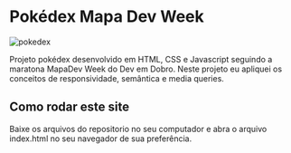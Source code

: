 # Pokédex Mapa Dev Week

![pokedex](https://user-images.githubusercontent.com/32987989/159138075-ba60e8a0-4384-4089-8e1b-4e6abed25b9d.jpg)


Projeto pokédex desenvolvido em HTML, CSS e Javascript seguindo a maratona MapaDev Week do Dev em Dobro. Neste projeto eu apliquei os conceitos de responsividade, semântica e media queries.

## Como rodar este site
Baixe os arquivos do repositorio no seu computador e abra o arquivo index.html no seu navegador de sua preferência.

